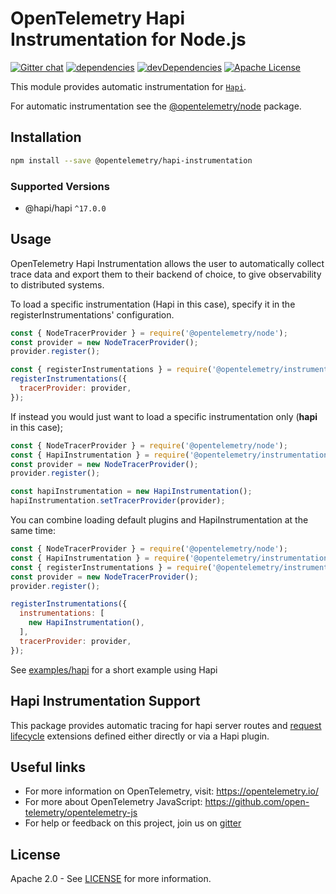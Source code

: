# OpenTelemetry Hapi Instrumentation for Node.js
[![Gitter chat][gitter-image]][gitter-url]
[![dependencies][dependencies-image]][dependencies-url]
[![devDependencies][devDependencies-image]][devDependencies-url]
[![Apache License][license-image]][license-image]

This module provides automatic instrumentation for [`Hapi`](https://hapi.dev).

For automatic instrumentation see the
[@opentelemetry/node](https://github.com/open-telemetry/opentelemetry-js/tree/main/packages/opentelemetry-node) package.

## Installation

```bash
npm install --save @opentelemetry/hapi-instrumentation
```
### Supported Versions
 - @hapi/hapi `^17.0.0`

## Usage

OpenTelemetry Hapi Instrumentation allows the user to automatically collect trace data and export them to their backend of choice, to give observability to distributed systems.

To load a specific instrumentation (Hapi in this case), specify it in the registerInstrumentations' configuration.

```js
const { NodeTracerProvider } = require('@opentelemetry/node');
const provider = new NodeTracerProvider();
provider.register();

const { registerInstrumentations } = require('@opentelemetry/instrumentation');
registerInstrumentations({
  tracerProvider: provider,
});
```

If instead you would just want to load a specific instrumentation only (**hapi** in this case);

```js
const { NodeTracerProvider } = require('@opentelemetry/node');
const { HapiInstrumentation } = require('@opentelemetry/instrumentation-hapi');
const provider = new NodeTracerProvider();
provider.register();

const hapiInstrumentation = new HapiInstrumentation();
hapiInstrumentation.setTracerProvider(provider);
```

You can combine loading default plugins and HapiInstrumentation at the same time:

```js
const { NodeTracerProvider } = require('@opentelemetry/node');
const { HapiInstrumentation } = require('@opentelemetry/instrumentation-hapi');
const { registerInstrumentations } = require('@opentelemetry/instrumentation');
const provider = new NodeTracerProvider();
provider.register();

registerInstrumentations({
  instrumentations: [
    new HapiInstrumentation(),
  ],
  tracerProvider: provider,
});
```

See [examples/hapi](https://github.com/open-telemetry/opentelemetry-js-contrib/tree/main/examples/hapi) for a short example using Hapi

## Hapi Instrumentation Support
This package provides automatic tracing for hapi server routes and [request lifecycle](https://github.com/hapijs/hapi/blob/main/API.md#request-lifecycle) extensions defined either directly or via a Hapi plugin.

## Useful links
- For more information on OpenTelemetry, visit: <https://opentelemetry.io/>
- For more about OpenTelemetry JavaScript: <https://github.com/open-telemetry/opentelemetry-js>
- For help or feedback on this project, join us on [gitter][gitter-url]

## License

Apache 2.0 - See [LICENSE][license-url] for more information.

[gitter-image]: https://badges.gitter.im/open-telemetry/opentelemetry-js.svg
[gitter-url]: https://gitter.im/open-telemetry/opentelemetry-node?utm_source=badge&utm_medium=badge&utm_campaign=pr-badge&utm_content=badge
[license-url]: https://github.com/open-telemetry/opentelemetry-js-contrib/blob/main/LICENSE
[license-image]: https://img.shields.io/badge/license-Apache_2.0-green.svg?style=flat
[dependencies-image]: https://david-dm.org/open-telemetry/opentelemetry-js-contrib/status.svg?path=plugins/node/opentelemetry-hapi-instrumentation
[dependencies-url]: https://david-dm.org/open-telemetry/opentelemetry-js-contrib?path=plugins/node/opentelemetry-hapi-instrumentation
[devDependencies-image]: https://david-dm.org/open-telemetry/opentelemetry-js-contrib/dev-status.svg?path=plugins/node/opentelemetry-hapi-instrumentation
[devDependencies-url]: https://david-dm.org/open-telemetry/opentelemetry-js-contrib?path=plugins/node/opentelemetry-hapi-instrumentation&type=dev
